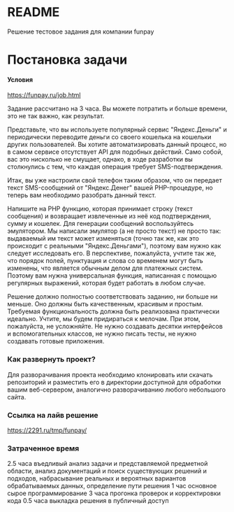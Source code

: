 # README #

Решение тестовое задания для компании funpay

# Постановка задачи #

#### Условия

https://funpay.ru/job.html

Задание рассчитано на 3 часа. Вы можете потратить и больше времени, это не так важно, как результат.

Представьте, что вы используете популярный сервис "Яндекс.Деньги" и периодически переводите деньги со своего кошелька на кошельки других пользователей. Вы хотите автоматизировать данный процесс, но в самом сервисе отсутствует API для подобных действий. Само собой, вас это нисколько не смущает, однако, в ходе разработки вы столкнулись с тем, что каждая операция требует SMS-подтверждения.

Итак, вы уже настроили свой телефон таким образом, что он передает текст SMS-сообщений от "Яндекс.Денег" вашей PHP-процедуре, но теперь вам необходимо разобрать данный текст.

Напишите на PHP функцию, которая принимает строку (текст сообщения) и возвращает извлеченные из неё код подтверждения, сумму и кошелек. Для генерации сообщений воспользуйтесь эмулятором. Мы написали эмулятор (а не просто текст) не просто так: выдаваемый им текст может изменяться (точно так же, как это происходит с реальными "Яндекс.Деньгами"), поэтому вам нужно как следует исследовать его. В перспективе, пожалуйста, учтите так же, что порядок полей, пунктуация и слова со временем могут быть изменены, что является обычным делом для платежных систем. Поэтому вам нужна универсальная функция, написанная с помощью регулярных выражений, которая будет работать в любом случае.

Решение должно полностью соответствовать заданию, ни больше ни меньше. Оно должны быть качественным, красивым и простым. Требуемая функциональность должна быть реализована практически идеально. Учтите, мы будем придираться к мелочам. При этом, пожалуйста, не усложняйте. Не нужно создавать десятки интерфейсов и вспомогательных классов, не нужно писать тесты, не нужно создавать готовые приложения.

### Как развернуть проект? ###

Для разворачивания проекта необходимо клонировать или скачать репозиторий и разместить его в директории доступной для обработки вашим веб-сервером, аналогично разворачиванию любого небольшого сайта.

### Ссылка на лайв решение ###

https://2291.ru/tmp/funpay/

### Затраченное время ###

2.5 часа въедливый анализ задачи и представляемой предметной области, анализ документаций и поиск существующих решений и подходов, набрасывание реальных и вероятных вариантов обрабатываемых данных, определение пути решения
1 час основное сырое программирование
3 часа прогонка проверок и корректировки кода
0.5 часа выкладка решения в публичный доступ
